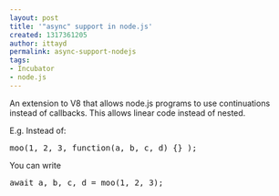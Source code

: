 ```yaml
---
layout: post
title: '"async" support in node.js'
created: 1317361205
author: ittayd
permalink: async-support-nodejs
tags:
- Incubator
- node.js
---
```

<p>An extension to V8 that allows node.js programs to use continuations instead of callbacks. This allows linear code instead of nested. </p>
<p>E.g. Instead of:</p>
<pre title="code" class="brush: jscript;">
moo(1, 2, 3, function(a, b, c, d) {} );</pre>
<p>You can write</p>
<pre title="code" class="brush: jscript;">
await a, b, c, d = moo(1, 2, 3);
</pre>
<p>&nbsp;</p>
<p>&nbsp;</p>
